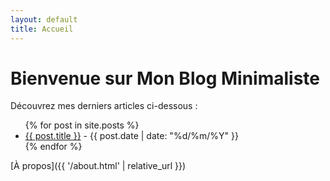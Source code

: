 ```yaml
---
layout: default
title: Accueil
---
```


<link rel="stylesheet" href="/assets/style.css">

# Bienvenue sur Mon Blog Minimaliste

Découvrez mes derniers articles ci-dessous :

<ul>
  {% for post in site.posts %}
    <li>
      <a href="{{ post.url | relative_url }}">{{ post.title }}</a> - {{ post.date | date: "%d/%m/%Y" }}
    </li>
  {% endfor %}
</ul>

[À propos]({{ '/about.html' | relative_url }})
